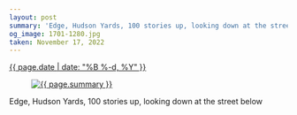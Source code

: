 ```yaml
---
layout: post
summary: 'Edge, Hudson Yards, 100 stories up, looking down at the street below'
og_image: 1701-1280.jpg
taken: November 17, 2022
---
```


<div class="post">
 <time>
  <a href="/1701">
   {{ page.date | date: "%B %-d, %Y" }}
  </a>
 </time>
 <a href="/1701">
  <figure data-taken="11/17/2022">
   <img alt="{{ page.summary }}" sizes="(min-width: 700px) 50vw, calc(100vw - 2rem)" src="{{ site.assets_url }}/1701-640.jpg" srcset="{{ site.assets_url }}/1701-320.jpg 320w, {{ site.assets_url }}/1701-640.jpg 640w, {{ site.assets_url }}/1701-960.jpg 960w, {{ site.assets_url }}/1701-1280.jpg 1280w"/>
  </figure>
 </a>
 <span>
  Edge, Hudson Yards, 100 stories up, looking down at the street below
 </span>
</div>
